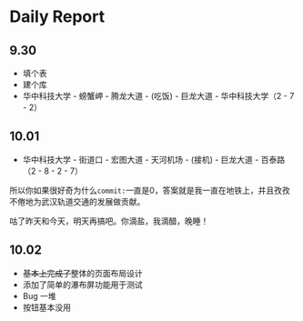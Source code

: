 # Daily Report

## 9.30

- 填个表
- 建个库
- 华中科技大学 - 螃蟹岬 - 腾龙大道 - (吃饭) - 巨龙大道 - 华中科技大学（2 - 7 - 2）

## 10.01

- 华中科技大学 - 街道口 - 宏图大道 - 天河机场 - (接机) - 巨龙大道 - 百泰路（2 - 8 - 2 - 7）

所以你如果很好奇为什么`commit:`一直是0，答案就是我一直在地铁上，并且孜孜不倦地为武汉轨道交通的发展做贡献。

咕了昨天和今天，明天再搞吧。你滴盐，我滴醋，晚睡！

## 10.02

- ~~基本上完成了~~整体的页面布局设计
- 添加了简单的瀑布屏功能用于测试
- Bug 一堆
- 按钮基本没用

